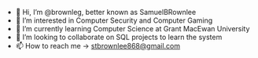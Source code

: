 - 👋 Hi, I’m @brownleg, better known as SamuelBRownlee
- 👀 I’m interested in Computer Security and Computer Gaming
- 🌱 I’m currently learning Computer Science at Grant MacEwan University
- 💞️ I’m looking to collaborate on SQL projects to learn the system
- 📫 How to reach me -> stbrownlee868@gmail.com

<!---
brownleg/brownleg is a ✨ special ✨ repository because its `README.md` (this file) appears on your GitHub profile.
You can click the Preview link to take a look at your changes.
--->

